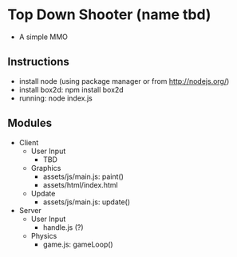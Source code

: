 Top Down Shooter (name tbd)
===========================
+ A simple MMO 

Instructions
------------
+ install node (using package manager or from http://nodejs.org/)
+ install box2d: npm install box2d
+ running: node index.js

Modules
-------
+ Client
  + User Input
    + TBD
  + Graphics
    + assets/js/main.js: paint()
    + assets/html/index.html
  + Update
    + assets/js/main.js: update()
+ Server
  + User Input
    + handle.js (?)
  + Physics
    + game.js: gameLoop()

